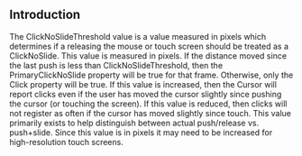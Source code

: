 ## Introduction

The ClickNoSlideThreshold value is a value measured in pixels which determines if a releasing the mouse or touch screen should be treated as a ClickNoSlide. This value is measured in pixels. If the distance moved since the last push is less than ClickNoSlideThreshold, then the PrimaryClickNoSlide property will be true for that frame. Otherwise, only the Click property will be true. If this value is increased, then the Cursor will report clicks even if the user has moved the cursor slightly since pushing the cursor (or touching the screen). If this value is reduced, then clicks will not register as often if the cursor has moved slightly since touch. This value primarily exists to help distinguish between actual push/release vs. push+slide. Since this value is in pixels it may need to be increased for high-resolution touch screens.
